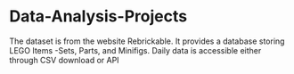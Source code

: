 # Data-Analysis-Projects

The dataset is from the website Rebrickable. It provides a database storing LEGO Items -Sets, Parts, and Minifigs. Daily data is accessible either through CSV download or API
